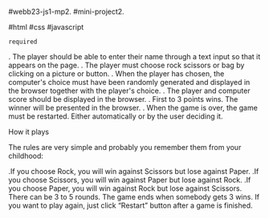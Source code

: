 #webb23-js1-mp2. 
#mini-project2.

#html
#css
#javascript

    required
   
. The player should be able to enter their name through a text input so that it appears on the page.
. The player must choose rock scissors or bag by clicking on a picture or button.
. When the player has chosen, the computer's choice must have been randomly generated and displayed in the browser together with the player's choice.
. The player and computer score should be displayed in the browser.
. First to 3 points wins. The winner will be presented in the browser.
. When the game is over, the game must be restarted. Either automatically or by the user deciding it.

 How it plays

The rules are very simple and probably you remember them from your childhood:

.If you choose Rock, you will win against Scissors but lose against Paper.
.If you choose Scissors, you will win against Paper but lose against Rock.
.If you choose Paper, you will win against Rock but lose against Scissors.
There can be 3 to 5 rounds. The game ends when somebody gets 3 wins. If you want to play again, just click “Restart” button after a game is finished.
